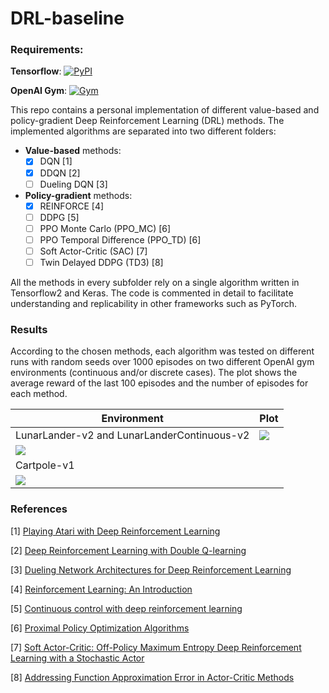 # DRL-baseline



### Requirements:

**Tensorflow**: [![PyPI](https://badge.fury.io/py/tensorflow.svg)](https://badge.fury.io/py/tensorflow)  

**OpenAI Gym**: [![Gym](https://badge.fury.io/py/gym.svg)](https://badge.fury.io/py/gym)


This repo contains a personal implementation of different value-based and policy-gradient Deep Reinforcement Learning (DRL) methods. 
The implemented algorithms are separated into two different folders: 

- **Value-based** methods:
  - [x] DQN [1]
  - [x] DDQN [2]
  - [ ] Dueling DQN [3] 

- **Policy-gradient** methods:
  - [x] REINFORCE [4]
  - [ ] DDPG [5]
  - [ ] PPO Monte Carlo (PPO_MC) [6]
  - [ ] PPO Temporal Difference (PPO_TD) [6]
  - [ ] Soft Actor-Critic (SAC) [7]
  - [ ] Twin Delayed DDPG (TD3) [8]

All the methods in every subfolder rely on a single algorithm written in Tensorflow2 and Keras. The code is commented in detail to facilitate understanding and replicability in other frameworks such as PyTorch.



### Results

According to the chosen methods, each algorithm was tested on different runs with random seeds over 1000 episodes on two different OpenAI gym environments (continuous and/or discrete cases). The plot shows the average reward of the last 100 episodes and the number of episodes for each method.



| Environment                                 | Plot                                 |
| ------------------------------------------- | ------------------------------------ |
| LunarLander-v2 and LunarLanderContinuous-v2 | ![](https://i.imgur.com/gdJSeNb.png) |
| ![](https://i.imgur.com/6CbaInI.gif)        |                                      |
| Cartpole-v1                                 |                                      |
| ![](https://i.imgur.com/R6yBLwS.gif)        |                                      |





### References

[1] [Playing Atari with Deep Reinforcement Learning](https://arxiv.org/abs/1312.5602)

[2] [Deep Reinforcement Learning with Double Q-learning](https://arxiv.org/abs/1509.06461)

[3] [Dueling Network Architectures for Deep Reinforcement Learning](https://arxiv.org/abs/1511.06581)

[4] [Reinforcement Learning: An Introduction](http://www.incompleteideas.net/book/the-book-2nd.html)

[5] [Continuous control with deep reinforcement learning](https://arxiv.org/abs/1509.02971)

[6] [Proximal Policy Optimization Algorithms](https://arxiv.org/abs/1707.06347)

[7] [Soft Actor-Critic: Off-Policy Maximum Entropy Deep Reinforcement Learning with a Stochastic Actor](https://arxiv.org/abs/1801.01290)

[8] [Addressing Function Approximation Error in Actor-Critic Methods](https://arxiv.org/abs/1802.09477)
